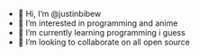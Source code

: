 - 👋 Hi, I’m @justinbibew
- 👀 I’m interested in programming and anime
- 🌱 I’m currently learning programming i guess
- 💞️ I’m looking to collaborate on all open source

<!---
justinbibew/justinbibew is a ✨ special ✨ repository because its `README.md` (this file) appears on your GitHub profile.
You can click the Preview link to take a look at your changes.
--->
